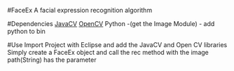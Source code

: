 #FaceEx
A facial expression recognition algorithm

#Dependencies
[JavaCV](http://code.google.com/p/javacv/)
[OpenCV](http://opencv.org/)
Python -(get the Image Module) - add python to bin

#Use
Import Project with Eclipse and add the JavaCV and Open CV libraries
Simply create a FaceEx object and call the rec method with the image path(String) has the parameter